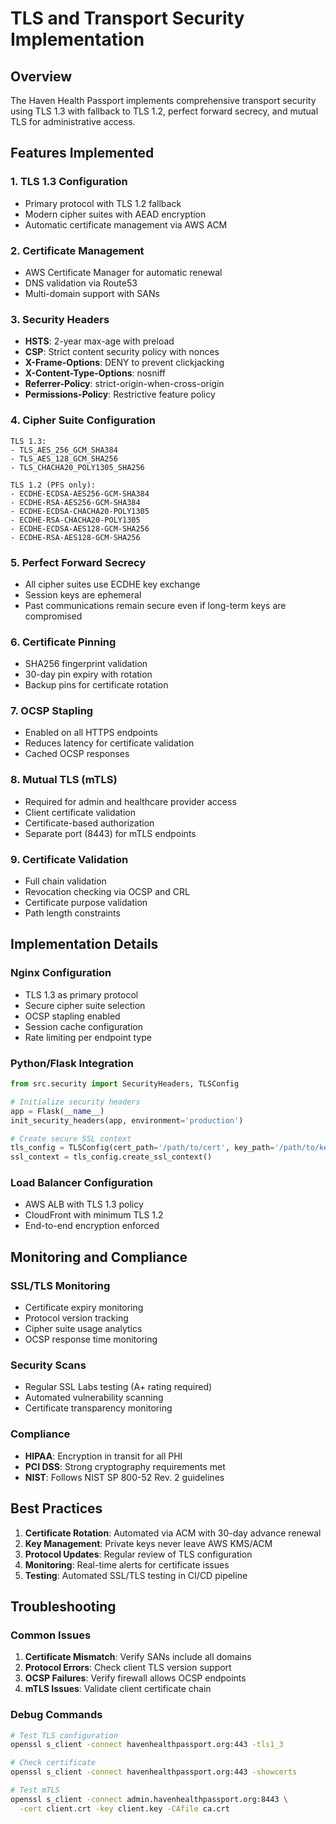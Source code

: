 # TLS and Transport Security Implementation

## Overview

The Haven Health Passport implements comprehensive transport security using TLS 1.3 with fallback to TLS 1.2, perfect forward secrecy, and mutual TLS for administrative access.

## Features Implemented

### 1. TLS 1.3 Configuration
- Primary protocol with TLS 1.2 fallback
- Modern cipher suites with AEAD encryption
- Automatic certificate management via AWS ACM

### 2. Certificate Management
- AWS Certificate Manager for automatic renewal
- DNS validation via Route53
- Multi-domain support with SANs

### 3. Security Headers
- **HSTS**: 2-year max-age with preload
- **CSP**: Strict content security policy with nonces
- **X-Frame-Options**: DENY to prevent clickjacking
- **X-Content-Type-Options**: nosniff
- **Referrer-Policy**: strict-origin-when-cross-origin
- **Permissions-Policy**: Restrictive feature policy

### 4. Cipher Suite Configuration
```
TLS 1.3:
- TLS_AES_256_GCM_SHA384
- TLS_AES_128_GCM_SHA256
- TLS_CHACHA20_POLY1305_SHA256

TLS 1.2 (PFS only):
- ECDHE-ECDSA-AES256-GCM-SHA384
- ECDHE-RSA-AES256-GCM-SHA384
- ECDHE-ECDSA-CHACHA20-POLY1305
- ECDHE-RSA-CHACHA20-POLY1305
- ECDHE-ECDSA-AES128-GCM-SHA256
- ECDHE-RSA-AES128-GCM-SHA256
```

### 5. Perfect Forward Secrecy
- All cipher suites use ECDHE key exchange
- Session keys are ephemeral
- Past communications remain secure even if long-term keys are compromised
### 6. Certificate Pinning
- SHA256 fingerprint validation
- 30-day pin expiry with rotation
- Backup pins for certificate rotation

### 7. OCSP Stapling
- Enabled on all HTTPS endpoints
- Reduces latency for certificate validation
- Cached OCSP responses

### 8. Mutual TLS (mTLS)
- Required for admin and healthcare provider access
- Client certificate validation
- Certificate-based authorization
- Separate port (8443) for mTLS endpoints

### 9. Certificate Validation
- Full chain validation
- Revocation checking via OCSP and CRL
- Certificate purpose validation
- Path length constraints

## Implementation Details

### Nginx Configuration
- TLS 1.3 as primary protocol
- Secure cipher suite selection
- OCSP stapling enabled
- Session cache configuration
- Rate limiting per endpoint type

### Python/Flask Integration
```python
from src.security import SecurityHeaders, TLSConfig

# Initialize security headers
app = Flask(__name__)
init_security_headers(app, environment='production')

# Create secure SSL context
tls_config = TLSConfig(cert_path='/path/to/cert', key_path='/path/to/key')
ssl_context = tls_config.create_ssl_context()
```

### Load Balancer Configuration
- AWS ALB with TLS 1.3 policy
- CloudFront with minimum TLS 1.2
- End-to-end encryption enforced
## Monitoring and Compliance

### SSL/TLS Monitoring
- Certificate expiry monitoring
- Protocol version tracking
- Cipher suite usage analytics
- OCSP response time monitoring

### Security Scans
- Regular SSL Labs testing (A+ rating required)
- Automated vulnerability scanning
- Certificate transparency monitoring

### Compliance
- **HIPAA**: Encryption in transit for all PHI
- **PCI DSS**: Strong cryptography requirements met
- **NIST**: Follows NIST SP 800-52 Rev. 2 guidelines

## Best Practices

1. **Certificate Rotation**: Automated via ACM with 30-day advance renewal
2. **Key Management**: Private keys never leave AWS KMS/ACM
3. **Protocol Updates**: Regular review of TLS configuration
4. **Monitoring**: Real-time alerts for certificate issues
5. **Testing**: Automated SSL/TLS testing in CI/CD pipeline

## Troubleshooting

### Common Issues
1. **Certificate Mismatch**: Verify SANs include all domains
2. **Protocol Errors**: Check client TLS version support
3. **OCSP Failures**: Verify firewall allows OCSP endpoints
4. **mTLS Issues**: Validate client certificate chain

### Debug Commands
```bash
# Test TLS configuration
openssl s_client -connect havenhealthpassport.org:443 -tls1_3

# Check certificate
openssl s_client -connect havenhealthpassport.org:443 -showcerts

# Test mTLS
openssl s_client -connect admin.havenhealthpassport.org:8443 \
  -cert client.crt -key client.key -CAfile ca.crt
```
